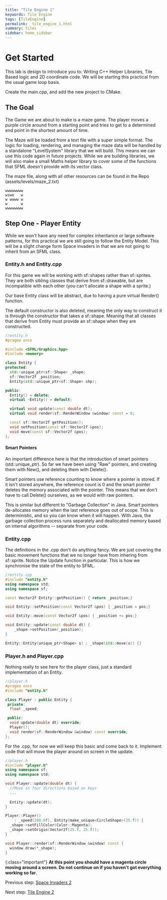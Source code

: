 ```yaml
---
title: "Tile Engine 1"
keywords: Tile Engine
tags: [TileEngine]
permalink:  tile_engine_1.html
summary: tiles
sidebar: home_sidebar
---
```


# Get Started

This lab is design to introduce you to: Writing C++ Helper Libraries, Tile Based logic and 2D coordinate code.
We will be starting this practical from the usual game loop basis. 

Create the main.cpp, and add the new project to CMake.

## The Goal

The Game we are about to make is a maze game. The player moves a purple circle around from a starting point and tries to get to a determined end point in the shortest amount of time.

The Maze will be loaded from a text file with a super simple format. The logic for loading, rendering, and managing the maze data will be handled by a standalone \"LevelSystem\" library that we will build. This means we can use this code again in future projects. While we are building libraries, we will also make a small Maths helper library to cover some of the functions that SFML doesn't provide with its vector class.

The maze file, along with all other resources can be found in the Repo (assets/levels/maze_2.txt)

```
wwwwwwww
wswe   w
w wwww w
w      w
wwwwwwww
```

## Step One - Player Entity

While we won't have any need for complex inheritance or large software patterns, for this practical we are still going to follow the Entity Model. This will be a slight change form Space invaders in that we are not going to inherit from an SFML class.

### Entity.h and Entity.cpp

For this game we will be working with sf::shapes rather than sf::sprites. They are both sibling classes that derive from sf::drawable, but are incompatible with each other (you can't allocate a shape with a sprite.)

Our base Entity class will be abstract, due to having a pure virtual Render() function.

The default constructor is also deleted, meaning the only way to construct it is through the constructor that takes a sf::shape. Meaning that all classes that derive from Entity must provide an sf::shape when they are constructed.

```cpp 
//entity.h
#pragma once

#include <SFML/Graphics.hpp>
#include <memory>

class Entity {
protected:
  std::unique_ptr<sf::Shape> _shape;
  sf::Vector2f _position;
  Entity(std::unique_ptr<sf::Shape> shp);

public:
  Entity() = delete;
  virtual ~Entity() = default;

  virtual void update(const double dt);
  virtual void render(sf::RenderWindow &window) const = 0;

  const sf::Vector2f getPosition();
  void setPosition(const sf::Vector2f &pos);
  void move(const sf::Vector2f &pos);
};
```

#### Smart Pointers

An important difference here is that the introduction of smart pointers (std::unique_ptr). So far we have been using "Raw" pointers, and creating them with New(), and deleting them with Delete().

Smart pointers use reference counting to know where a pointer is stored. If it isn't stored anywhere, the reference count is 0 and the smart pointer deletes the memory associated with the pointer. This means that we don't have to call Delete() ourselves, as we would with raw pointers.

This is similar but different to "Garbage Collection" in Java. Smart pointers de-allocates memory when the last reference goes out of scope. This is deterministic, and so you can know when it will happen. With Java, the garbage collection process runs separately and deallocated memory based on internal algorithms -- separate from your code.

### Entity.cpp

The definitions in the .cpp don't do anything fancy. We are just covering the basic movement functions that we no longer have from inhering from sf::sprite. Notice the Update function in particular. This is how we synchronise the state of the entity to SFML.

```cpp
//entity.cpp
#include "entity.h"
using namespace std;
using namespace sf;

const Vector2f Entity::getPosition() { return _position;}

void Entity::setPosition(const Vector2f &pos) { _position = pos;}

void Entity::move(const Vector2f &pos) { _position += pos;}

void Entity::update(const double dt) {
    _shape->setPosition(_position);
}

Entity::Entity(unique_ptr<Shape> s) : _shape(std::move(s)) {}
```

### Player.h and Player.cpp

Nothing really to see here for the player class, just a standard
implementation of an Entity.

```cpp
//player.h
#pragma once
#include "entity.h"

class Player : public Entity {
 private:
  float _speed;

 public:
  void update(double dt) override;
  Player();
  void render(sf::RenderWindow &window) const override;
};
```

For the .cpp, for now we will keep this basic and come back to it.
Implement code that will move the player around on screen in the update.

```cpp
//player.h
#include "player.h"
using namespace sf;
using namespace std;

void Player::update(double dt) {
  //Move in four directions based on keys
  ...
  
  Entity::update(dt);
}

Player::Player()
    : _speed(200.0f), Entity(make_unique<CircleShape>(25.f)) {
  _shape->setFillColor(Color::Magenta);
  _shape->setOrigin(Vector2f(25.f, 25.f));
}

void Player::render(sf::RenderWindow &window) const {
  window.draw(*_shape);
}
```

{:class="important"}
**At this point you should have a magenta circle moving around a screen. Do not continue on if you haven't got everything working so far.**


Previous step: [Space Invaders 2](space_invaders_2)

Next step: [Tile Engine 2](tile_engine_2)
